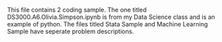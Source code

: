 This file contains 2 coding sample. The one titled DS3000.A6.Olivia.Simpson.ipynb is from my Data Science class and is an example of python.
The files titled Stata Sample and Machine Learning Sample have seperate problem descriptions. 
